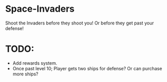 # Space-Invaders
Shoot the Invaders before they shoot you! Or before they get past your defense!

# TODO:
- Add rewards system.
- Once past level 10; Player gets two ships for defense?  Or can purchase more ships?
